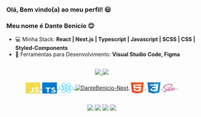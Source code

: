 ### Olá, Bem vindo(a) ao meu perfil! 😃
### Meu nome é Dante Benicio 😊

- 💻 Minha Stack: <strong>React | Next.js | Typescript | Javascript | SCSS | CSS | Styled-Components</strong>
- 🧰 Ferramentas para Desenvolvimento: <strong>Visual Studio Code, Figma</strong>

##

<div align="center">
  <a href="https://github.com/DanteBenicio">
  <img height="180em" src="https://github-readme-stats.vercel.app/api?username=DanteBenicio&show_icons=true&theme=blueberry&include_all_commits=true&count_private=true"/>
  <img height="180em" src="https://github-readme-stats.vercel.app/api/top-langs/?username=DanteBenicio&layout=compact&langs_count=7&theme=blueberry"/>
</div>

 <div style="display: inline_block" align="center"><br>
   <img align="center" alt="DanteBenicio-Js" height="30" width="40" src="https://raw.githubusercontent.com/devicons/devicon/master/icons/javascript/javascript-plain.svg">
   <img align="center" alt="DanteBenicio-Ts" height="30" width="40" src="https://raw.githubusercontent.com/devicons/devicon/master/icons/typescript/typescript-plain.svg">
   <img align="center" alt="DanteBenicio-React" height="30" width="40" src="https://raw.githubusercontent.com/devicons/devicon/master/icons/react/react-original.svg">
    <img align="center" alt="DanteBenicio-Next" height="30" width="40" src="https://raw.githubusercontent.com/devicons/devicon/master/icons/next/next-original.svg">
   <img align="center" alt="DanteBenicio-HTML" height="30" width="40" src="https://raw.githubusercontent.com/devicons/devicon/master/icons/html5/html5-original.svg">
   <img align="center" alt="DanteBenicio-CSS" height="30" width="40" src="https://raw.githubusercontent.com/devicons/devicon/master/icons/css3/css3-original.svg">
   <img align="center" alt="DanteBenicio-Scss" height="30" width="40" src="https://raw.githubusercontent.com/devicons/devicon/master/icons/sass/sass-original.svg">
</div>
  
##
  
<div align="center">
  <a href="https://www.instagram.com/dante_benicio17/" target="_blank"><img src="https://img.shields.io/badge/-Instagram-%23E4405F?style=for-the-badge&logo=instagram&logoColor=white" target="_blank"></a>
 <a href="https://discord.com/channels/@me" target="_blank"><img src="https://img.shields.io/badge/Discord-7289DA?style=for-the-badge&logo=discord&logoColor=white" target="_blank"></a> 
  <a href = "mailto:dantecosta79@gmail.com"><img src="https://img.shields.io/badge/Gmail-D14836?style=for-the-badge&logo=gmail&logoColor=white" target="_blank"></a>
  <a href="https://www.linkedin.com/in/dante-benicio-3873091b3/" target="_blank"><img src="https://img.shields.io/badge/-LinkedIn-%230077B5?style=for-the-badge&logo=linkedin&logoColor=white" target="_blank" ></a> 
 
</div>
